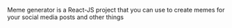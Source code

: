 Meme generator is a React-JS project that you can use to create memes for your social media posts and other things 

